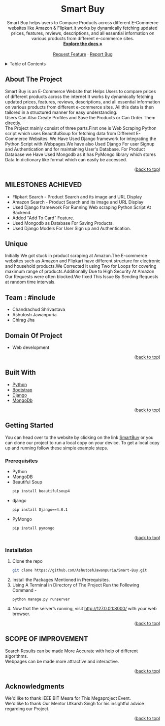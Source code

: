 <div id="top"></div>

<!-- PROJECT LOGO -->
<br />
<div align="center">
<h1 align="center">Smart Buy</h1>

  <p align="center">
    Smart Buy helps users to Compare Products across different E-Commerce websites like Amazon & Flipkart.It works by dynamically fetching updated prices, features, reviews, descriptions, and all essential information on various products from different e-commerce sites.
    <br />
    <a href="https://github.com/AshutoshJawanpuria/Smart-Buy.git"><strong>Explore the docs »</strong></a>
    <br />
    <br />
    <!-- <a href="https://github.com/github_username/repo_name">View Demo</a>
    · -->
    <a href="https://www.linkedin.com/in/chandrachud-shrivastava-2b1680201/">Request Feature</a>
    ·
    <a href="https://www.linkedin.com/in/ashutosh-jawanpuria-898166177/">Report Bug</a>
  </p>
</div>


<!-- TABLE OF CONTENTS -->
<details>
  <summary>Table of Contents</summary>
  <ol>
    <li>
      <a href="#about-the-project">About The Project</a>
      <ul>
        <li><a href="#built-with">Built With</a></li>
      </ul>
    </li>
    <li><a href="#MILESTONES-ACHIEVED">MILESTONES ACHIEVED</a></li>
    <li><a href="#UNIQUE">UNIQUE</a></li>
    <li><a href="#Team">Team</a></li>
    <li><a href="#Domain-Of-Project">Domain Of Project</a></li>
    <li>
      <a href="#getting-started">Getting Started</a>
      <ul>
        <li><a href="#prerequisites">Prerequisites</a></li>
        <li><a href="#installation">Installation</a></li>
      </ul>
    </li>
    <li><a href="#SCOPE-OF-IMPROVEMENT">SCOPE OF IMPROVEMENT</a></li>
    <li><a href="#acknowledgments">Acknowledgments</a></li>
  </ol>
</details>



<!-- ABOUT THE PROJECT -->
## About The Project
Smart Buy is an E-Commerce Website that Helps Users to compare prices of different products across the internet.It works by dynamically fetching updated prices, features, reviews, descriptions, and all essential information on various products from different e-commerce sites. All this data is then tailored in a structured manner for easy understanding.
<br/>
Users Can Also Create Profiles and Save the Products or Can Order Them directly.
<br/>
The Project mainly consist of three parts.First one is Web Scraping Python script which uses BeautifulSoup for fetching data from Different E-Commerce Websites.
We Have Used Django framework for integrating the Python Script with Webpages.We have also Used Django For user Signup and Authentication and for maintaining User's Database.
For Product Database we Have Used Mongodb as it has PyMongo library which stores Data In dictionary like format which can easily be accessed.

<p align="right">(<a href="#top">back to top</a>)</p>

## MILESTONES ACHIEVED
* Flipkart Search - Product Search and its image and URL Display
* Amazon Search - Product Search and its image and URL Display
* Used Django framework For Running Web scraping Python Script At Backend.
* Added "Add To Card" Feature. 
* Used Mongodb as Database For Saving Products.
* Used Django Models For User Sign up and Authentication.

## Unique
   Initially We got stuck in product scraping at Amazon.The E-commerce websites such as Amazon and Flipkart have different structure for electronic and household products.We Corrected It using Two for Loops for covering maximum range of products.Additionally Due to High Security At Amazon Our Requests were often blocked.We fixed This Issue By Sending Requests at random time intervals.

## Team : #include

*  Chandrachud Shrivastava
*  Ashutosh Jawanpuria
*  Chirag Jha

## Domain Of Project
*  Web development
<p align="right">(<a href="#top">back to top</a>)</p>

## Built With

* [Python](https://www.python.org)
* [Bootstrap](https://getbootstrap.com)
* [Django](https://www.djangoproject.com)
* [MongoDb](https://www.mongodb.com)


<p align="right">(<a href="#top">back to top</a>)</p>


<!-- GETTING STARTED -->
## Getting Started
You can head over to the website by clicking on the link <a href="https://smartbuybitmesra.herokuapp.com/">SmartBuy</a> 
or you can clone our project to run a local copy on your device.
To get a local copy up and running follow these simple example steps.

### Prerequisites

* Python
* MongoDB
* Beautiful Soup
  ```sh
  pip install beautifulsoup4
  ```
* django
  ```sh
  pip install Django==4.0.1
  ```
* PyMongo
  ```sh
  pip install pymongo
  ```
<p align="right">(<a href="#top">back to top</a>)</p>

### Installation

1. Clone the repo
   ```sh
   git clone https://github.com/AshutoshJawanpuria/Smart-Buy.git
   ```
2. Install the Packages Mentioned in Prerequisites.
3. Using A Terminal in Directory of The Project Run the Following Command -
   ```
   python manage.py runserver
   ```
4. Now that the server’s running, visit http://127.0.0.1:8000/ with your web browser.

<p align="right">(<a href="#top">back to top</a>)</p>



<!-- USAGE EXAMPLES -->
## SCOPE OF IMPROVEMENT
Search Results can be made More Accurate with help of different algorithms.
<br/>
Webpages can be made more attractive and interactive.
<p align="right">(<a href="#top">back to top</a>)</p>

<!-- ACKNOWLEDGMENTS -->
## Acknowledgments
We'd like to thank IEEE BIT Mesra for This Megaproject Event.
<br/>
We'd like to thank Our Mentor Utkarsh Singh for his insightful advice regarding our Project.
<p align="right">(<a href="#top">back to top</a>)</p>

